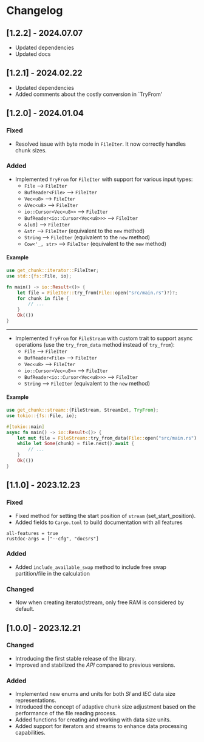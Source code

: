 # Changelog

## [1.2.2] - 2024.07.07

- Updated dependencies
- Updated docs

## [1.2.1] - 2024.02.22

- Updated dependencies
- Added comments about the costly conversion in `TryFrom'

## [1.2.0] - 2024.01.04

### Fixed
- Resolved issue with byte mode in `FileIter`. It now correctly handles chunk sizes.

### Added
- Implemented `TryFrom` for `FileIter` with support for various input types:
  - `File` --> `FileIter`
  - `BufReader<File>` --> `FileIter`
  - `Vec<u8>` --> `FileIter`
  - `&Vec<u8>` --> `FileIter`
  - `io::Cursor<Vec<u8>>` --> `FileIter`
  - `BufReader<io::Cursor<Vec<u8>>>` --> `FileIter`
  - `&[u8]` --> `FileIter`
  - `&str` --> `FileIter` (equivalent to the `new` method)
  - `String` --> `FileIter` (equivalent to the `new` method)
  - `Cow<'_, str>` --> `FileIter` (equivalent to the `new` method)

#### Example
```rust
use get_chunk::iterator::FileIter;
use std::{fs::File, io};

fn main() -> io::Result<()> {
    let file = FileIter::try_from(File::open("src/main.rs")?)?;
    for chunk in file {
        // ...
    }
    Ok(())
}
```

---
- Implemented `TryFrom` for `FileStream` with custom trait to support async operations (use the `try_from_data` method instead of `try_from`):
  - `File` --> `FileIter`
  - `BufReader<File>` --> `FileIter`
  - `Vec<u8>` --> `FileIter`
  - `io::Cursor<Vec<u8>>` --> `FileIter`
  - `BufReader<io::Cursor<Vec<u8>>>` --> `FileIter`
  - `String` --> `FileIter` (equivalent to the `new` method)

#### Example
```rust
use get_chunk::stream::{FileStream, StreamExt, TryFrom};
use tokio::{fs::File, io};

#[tokio::main]
async fn main() -> io::Result<()> {
    let mut file = FileStream::try_from_data(File::open("src/main.rs").await?).await?;
    while let Some(chunk) = file.next().await {
        // ...
    }
    Ok(())
}
```

## [1.1.0] - 2023.12.23

### Fixed
- Fixed method for setting the start position of `stream` (set_start_position).
- Added fields to `Cargo.toml` to build documentation with all features
```
all-features = true
rustdoc-args = ["--cfg", "docsrs"]
```

### Added
- Added `include_available_swap` method to include free swap partition/file in the calculation 

### Changed
- Now when creating iterator/stream, only free RAM is considered by default. 


## [1.0.0] - 2023.12.21

### Changed
- Introducing the first stable release of the library.
- Improved and stabilized the *API* compared to previous versions.

### Added
- Implemented new enums and units for both *SI* and *IEC* data size representations.
- Introduced the concept of adaptive chunk size adjustment based on the performance of the file reading process.
- Added functions for creating and working with data size units.
- Added support for iterators and streams to enhance data processing capabilities.
